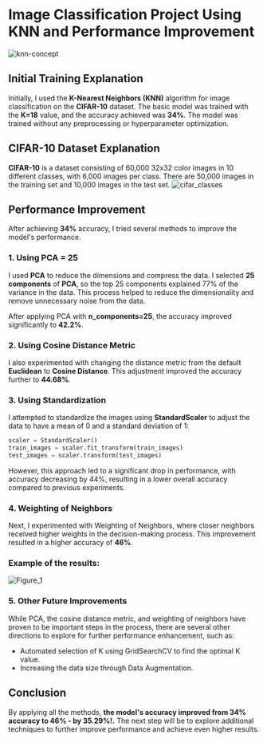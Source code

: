 # Image Classification Project Using KNN and Performance Improvement
![knn-concept](https://github.com/user-attachments/assets/6a75e820-ebfd-4311-a41a-d39105c6eeed)

## Initial Training Explanation
Initially, I used the **K-Nearest Neighbors (KNN)** algorithm for image classification on the **CIFAR-10** dataset. The basic model was trained with the **K=18** value, and the accuracy achieved was **34%**. The model was trained without any preprocessing or hyperparameter optimization.

## CIFAR-10 Dataset Explanation
**CIFAR-10** is a dataset consisting of 60,000 32x32 color images in 10 different classes, with 6,000 images per class. There are 50,000 images in the training set and 10,000 images in the test set. 
![cifar_classes](https://github.com/user-attachments/assets/0ae9c2ea-55c6-4961-9bbc-5e1d3d42bb71)

## Performance Improvement
After achieving **34%** accuracy, I tried several methods to improve the model's performance. 

### 1. **Using PCA = 25**
I used **PCA** to reduce the dimensions and compress the data. I selected **25 components** of **PCA**, so the top 25 components explained 77% of the variance in the data. This process helped to reduce the dimensionality and remove unnecessary noise from the data.

After applying PCA with **n_components=25**, the accuracy improved significantly to **42.2%**.

### 2. **Using Cosine Distance Metric**
I also experimented with changing the distance metric from the default **Euclidean** to **Cosine Distance**. This adjustment improved the accuracy further to **44.68%**.

### 3. **Using Standardization**
I attempted to standardize the images using **StandardScaler** to adjust the data to have a mean of 0 and a standard deviation of 1:
```python
scaler = StandardScaler()
train_images = scaler.fit_transform(train_images)
test_images = scaler.transform(test_images)
```
However, this approach led to a significant drop in performance, with accuracy decreasing by 44%, resulting in a lower overall accuracy compared to previous experiments.

### 4. Weighting of Neighbors
Next, I experimented with Weighting of Neighbors, where closer neighbors received higher weights in the decision-making process. This improvement resulted in a higher accuracy of **46%**.

### Example of the results:
![Figure_1](https://github.com/user-attachments/assets/6915a428-f48b-49b1-95d9-e4e61948fb24)

### 5. Other Future Improvements
While PCA, the cosine distance metric, and weighting of neighbors have proven to be important steps in the process, there are several other directions to explore for further performance enhancement, such as:

* Automated selection of K using GridSearchCV to find the optimal K value.
* Increasing the data size through Data Augmentation.

## Conclusion
By applying all the methods, **the model's accuracy improved from 34% accuracy to 46% - by 35.29%!.**
The next step will be to explore additional techniques to further improve performance and achieve even higher results.

